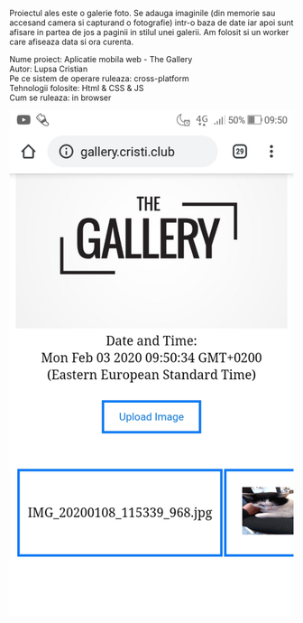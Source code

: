 Proiectul ales este o galerie foto. 
Se adauga imaginile (din memorie sau accesand camera si capturand o fotografie) intr-o baza de date iar apoi sunt afisare in partea de jos a paginii in stilul unei galerii.
Am folosit si un worker care afiseaza data si ora curenta.

Nume proiect: Aplicatie mobila web - The Gallery
<br/>
Autor: Lupsa Cristian
<br/>
Pe ce sistem de operare ruleaza: cross-platform
<br/>
Tehnologii folosite: Html & CSS & JS 
<br/>
Cum se ruleaza: in browser

![Screenshot](Screenshot.jpg)
